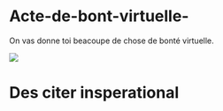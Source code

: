 # Acte-de-bont-virtuelle-
On vas donne toi beacoupe de chose de bonté virtuelle.  

<img src="https://www.google.com/url?sa=i&url=https%3A%2F%2Fwww.istockphoto.com%2Fillustrations%2Fthumbs-up&psig=AOvVaw2dQkpD0yQVIAew-0nEs61b&ust=1613832348507000&source=images&cd=vfe&ved=0CAIQjRxqFwoTCOi2rpOY9u4CFQAAAAAdAAAAABAD"/>


# Des citer insperational 




